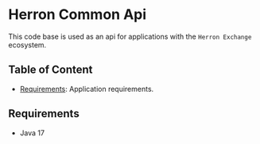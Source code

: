 # Herron Common Api

This code base is used as an api for applications with the `Herron Exchange` ecosystem.

## Table of Content

* [Requirements](#requirements): Application requirements.

## Requirements

* Java 17





